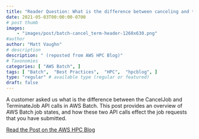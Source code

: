 ```yaml
---
title: "Reader Question: What is the difference between canceling and terminating a job in AWS Batch?"
date: 2021-05-03T00:00:00-0700
# post thumb
images:
    - "images/post/batch-cancel_term-header-1260x630.png"
#author
author: "Matt Vaughn"
# description
description: " (reposted from AWS HPC Blog)"
# Taxonomies
categories: [ "AWS Batch", ]
tags: [ "Batch",  "Best Practices",  "HPC",  "hpcblog", ]
type: "regular" # available type (regular or featured)
draft: false
---
```


A customer asked us what is the difference between the CancelJob and TerminateJob API calls in AWS Batch. This post provides an overview of AWS Batch job states, and how these two API calls effect the job requests that you have submitted.

<a href="{{ url }}" class="btn btn-primary btn-lg active" role="button" aria-pressed="true" style="margin-top: 8px;">Read the Post on the AWS HPC Blog</a>